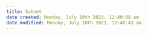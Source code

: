 ```yaml
---
title: Subnet
date created: Monday, July 10th 2023, 12:40:08 am
date modified: Monday, July 10th 2023, 12:40:43 am
---
```

